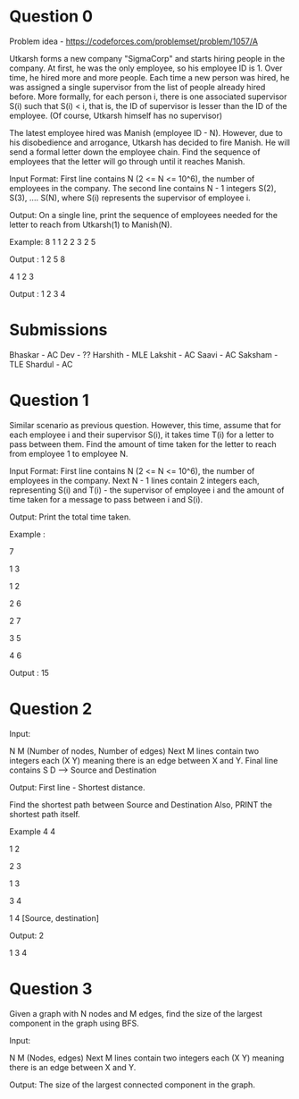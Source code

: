 # Question 0

Problem idea - https://codeforces.com/problemset/problem/1057/A

Utkarsh forms a new company "SigmaCorp" and starts hiring people in the company. At first, he was the only employee, so his employee ID is 1. Over time, he hired more and more people. Each time a new person was hired, he was assigned a single supervisor from the list of people already hired before. More formally, for each person i, there is one associated supervisor S(i) such that S(i) < i, that is, the ID of supervisor is lesser than the ID of the employee. (Of course, Utkarsh himself has no supervisor)

The latest employee hired was Manish (employee ID - N). However, due to his disobedience and arrogance, Utkarsh has decided to fire Manish. He will send a formal letter down the employee chain. Find the sequence of employees that the letter will go through until it reaches Manish.

Input Format: 
First line contains N (2 <= N <= 10^6), the number of employees in the company. 
The second line contains N - 1 integers S(2), S(3), .... S(N), where S(i) represents the supervisor of employee i.

Output:
On a single line, print the sequence of employees needed for the letter to reach from Utkarsh(1) to Manish(N).

Example:
8
1 1 2 2 3 2 5

Output : 1 2 5 8

4
1 2 3

Output : 1 2 3 4

# Submissions

Bhaskar - AC
Dev - ??
Harshith - MLE
Lakshit - AC
Saavi - AC
Saksham - TLE
Shardul - AC

# Question 1

Similar scenario as previous question. However, this time, assume that for each employee i and their supervisor S(i), it takes time T(i) for a letter to pass between them. Find the amount of time taken for the letter to reach from employee 1 to employee N.

Input Format:
First line contains N (2 <= N <= 10^6), the number of employees in the company.
Next N - 1 lines contain 2 integers each, representing S(i) and T(i) - the supervisor of employee i and the amount of time taken for a message to pass between i and S(i).

Output:
Print the total time taken. 

Example : 

7

1 3

1 2

2 6

2 7

3 5

4 6

Output : 15

# Question 2

Input: 

N M (Number of nodes, Number of edges)
Next M lines contain two integers each (X Y) meaning there is an edge between X and Y.
Final line contains S D --> Source and Destination

Output:
First line - Shortest distance.

Find the shortest path between Source and Destination
Also, PRINT the shortest path itself.

Example
4 4

1 2

2 3

1 3

3 4

1 4 [Source, destination]

Output:
2

1 3 4

# Question 3

Given a graph with N nodes and M edges, find the size of the largest component in the graph using BFS.

Input: 

N M (Nodes, edges)
Next M lines contain two integers each (X Y) meaning there is an edge between X and Y.

Output:
The size of the largest connected component in the graph.